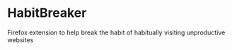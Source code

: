 # HabitBreaker
Firefox extension to help break the habit of habitually visiting unproductive websites
